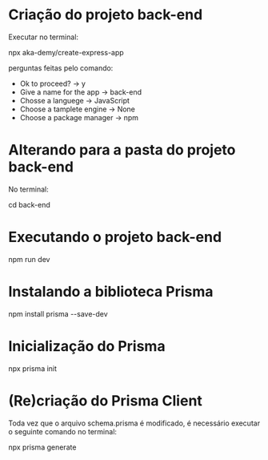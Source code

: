 # Criação do projeto back-end

Executar no terminal:

npx aka-demy/create-express-app

perguntas feitas pelo comando:
* Ok to proceed? -> y
* Give a name for the app -> back-end
* Chosse a languege -> JavaScript
* Choose a tamplete engine -> None
* Choose a package manager -> npm

# Alterando para a pasta do projeto back-end

No terminal:

cd back-end

# Executando o projeto back-end

npm run dev

# Instalando a biblioteca Prisma

npm install prisma --save-dev

# Inicialização do Prisma

npx prisma init

# (Re)criação do Prisma Client

Toda vez que o arquivo schema.prisma é modificado, é necessário executar o
 seguinte comando no terminal:

npx prisma generate
